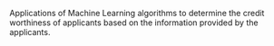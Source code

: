 Applications of Machine Learning algorithms to determine the credit worthiness of applicants based on the information provided by the applicants.
